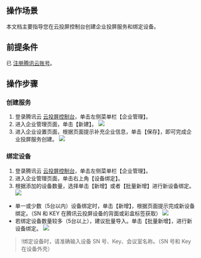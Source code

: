 ## 操作场景
本文档主要指导您在云投屏控制台创建企业投屏服务和绑定设备。

## 前提条件
已 [注册腾讯云账号](https://cloud.tencent.com/document/product/378/17985)。

## 操作步骤
### 创建服务
1. 登录腾讯云 [云投屏控制台](https://console.cloud.tencent.com/tcd)，单击左侧菜单栏【企业管理】。
2. 进入企业管理页面，单击【新建】。
![](https://main.qcloudimg.com/raw/3b6d63dabdf286c8553c15dae8d3445b.png) 
3. 进入企业设置页面，根据页面提示补充企业信息，单击【保存】，即可完成企业投屏服务创建。
![](https://main.qcloudimg.com/raw/05fdde31e828bdbf860f0cb3d02c24aa.png) 


### 绑定设备
1. 登录腾讯云 [云投屏控制台](https://console.cloud.tencent.com/tcd)，单击左侧菜单栏【企业管理】。
2. 进入企业管理页面，单击右上角【设备绑定】。
3. 根据添加的设备数量，选择单击【新增】或者【批量新增】进行新设备绑定。
![](https://main.qcloudimg.com/raw/1b5380157429aaecaf628e29baf24b39.png) 
 - 单一或少数（5台以内）设备绑定时，单击【新增】，根据页面提示完成新设备绑定。（SN 和 KEY 在腾讯云投屏设备的背面或彩盒标签获取）
![](https://main.qcloudimg.com/raw/9ae2dc4d47c09c12258d086d33bbc04e.png) 
 - 若绑定设备数量较多（5台以上），建议批量导入。单击【批量新增】，进行新设备绑定。
![](https://main.qcloudimg.com/raw/e0d6c86acf37cd5416beb08863b885d2.png) 

>!绑定设备时，请准确输入设备 SN 号、Key、会议室名称。（SN 号和 Key 在设备外壳）
